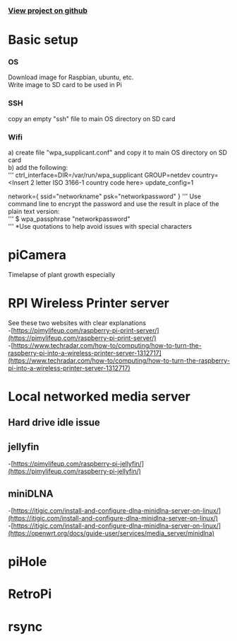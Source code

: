 ### [View project on github](https://github.com/rusac/rpi)  

# Basic setup

### OS
Download image for Raspbian, ubuntu, etc.  
Write image to SD card to be used in Pi

### SSH

copy an empty "ssh" file to main OS directory on SD card

### Wifi

a) create file "wpa_supplicant.conf" and copy it to main OS directory on SD card  
b) add the following:  
'''
ctrl_interface=DIR=/var/run/wpa_supplicant GROUP=netdev
country=<Insert 2 letter ISO 3166-1 country code here>
update_config=1

network={
        ssid="networkname"
        psk="networkpassword"
}
'''
Use command line to encrypt the password and use the result in place of the plain text version:  
'''
$ wpa_passphrase "networkpassword"  
'''
*Use quotations to help avoid issues with special characters  

# piCamera
Timelapse of plant growth especially

# RPI Wireless Printer server
See these two websites with clear explanations  
-[https://pimylifeup.com/raspberry-pi-print-server/](https://pimylifeup.com/raspberry-pi-print-server/)  
-[https://www.techradar.com/how-to/computing/how-to-turn-the-raspberry-pi-into-a-wireless-printer-server-1312717](https://www.techradar.com/how-to/computing/how-to-turn-the-raspberry-pi-into-a-wireless-printer-server-1312717)

# Local networked media server
## Hard drive idle issue
## jellyfin
-[https://pimylifeup.com/raspberry-pi-jellyfin/](https://pimylifeup.com/raspberry-pi-jellyfin/)
## miniDLNA
-[https://itigic.com/install-and-configure-dlna-minidlna-server-on-linux/](https://itigic.com/install-and-configure-dlna-minidlna-server-on-linux/)  
-[https://itigic.com/install-and-configure-dlna-minidlna-server-on-linux/](https://openwrt.org/docs/guide-user/services/media_server/minidlna)

# piHole

# RetroPi

# rsync
